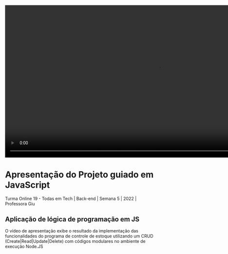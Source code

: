 <h1 align="center">
  <video src="assets/Projeto-guiado-JS-I.mp4" alt="Vídeo apresentação do projeto JavaScript" width="1000">
</h1>


# Apresentação do Projeto guiado em JavaScript

Turma Online 19 - Todas em Tech  | Back-end | Semana 5 | 2022 | Professora Giu

## Aplicação de lógica de programação em JS

O vídeo de apresentação exibe o resultado da implementação das funcionalidades do programa de controle de estoque utilizando um CRUD (Create|Read|Update|Delete) com códigos modulares no ambiente de execução Node.JS
